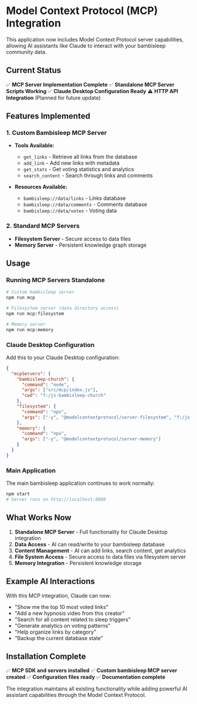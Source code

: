 # Model Context Protocol (MCP) Integration

This application now includes Model Context Protocol server capabilities, allowing AI assistants like Claude to interact with your bambisleep community data.

## Current Status

✅ **MCP Server Implementation Complete**
✅ **Standalone MCP Server Scripts Working** 
✅ **Claude Desktop Configuration Ready**
⚠️ **HTTP API Integration** (Planned for future update)

## Features Implemented

### 1. Custom Bambisleep MCP Server

- **Tools Available:**
  - `get_links` - Retrieve all links from the database
  - `add_link` - Add new links with metadata
  - `get_stats` - Get voting statistics and analytics
  - `search_content` - Search through links and comments

- **Resources Available:**

  - `bambisleep://data/links` - Links database
  - `bambisleep://data/comments` - Comments database
  - `bambisleep://data/votes` - Voting data

### 2. Standard MCP Servers

- **Filesystem Server** - Secure access to data files
- **Memory Server** - Persistent knowledge graph storage

## Usage

### Running MCP Servers Standalone

```bash
# Custom bambisleep server
npm run mcp

# Filesystem server (data directory access)
npm run mcp:filesystem

# Memory server
npm run mcp:memory
```

### Claude Desktop Configuration

Add this to your Claude Desktop configuration:

```json
{
  "mcpServers": {
    "bambisleep-church": {
      "command": "node",
      "args": ["src/mcp/index.js"],
      "cwd": "f:/js-bambisleep-church"
    },
    "filesystem": {
      "command": "npx",
      "args": ["-y", "@modelcontextprotocol/server-filesystem", "f:/js-bambisleep-church/data"]
    },
    "memory": {
      "command": "npx",
      "args": ["-y", "@modelcontextprotocol/server-memory"]
    }
  }
}
```

### Main Application

The main bambisleep application continues to work normally:

```bash
npm start
# Server runs on http://localhost:8888
```

## What Works Now

1. **Standalone MCP Server** - Full functionality for Claude Desktop integration
2. **Data Access** - AI can read/write to your bambisleep database
3. **Content Management** - AI can add links, search content, get analytics
4. **File System Access** - Secure access to data files via filesystem server
5. **Memory Integration** - Persistent knowledge storage

## Example AI Interactions

With this MCP integration, Claude can now:

- "Show me the top 10 most voted links"
- "Add a new hypnosis video from this creator"
- "Search for all content related to sleep triggers"
- "Generate analytics on voting patterns"
- "Help organize links by category"
- "Backup the current database state"

## Installation Complete

✅ **MCP SDK and servers installed**
✅ **Custom bambisleep MCP server created**
✅ **Configuration files ready**
✅ **Documentation complete**

The integration maintains all existing functionality while adding powerful AI assistant capabilities through the Model Context Protocol.
